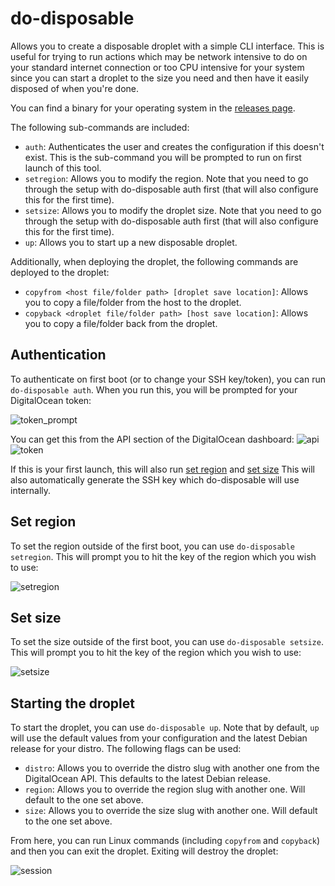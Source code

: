 # do-disposable
Allows you to create a disposable droplet with a simple CLI interface. This is useful for trying to run actions which may be network intensive to do on your standard internet connection or too CPU intensive for your system since you can start a droplet to the size you need and then have it easily disposed of when you're done.

You can find a binary for your operating system in the [releases page](https://github.com/JakeMakesStuff/do-disposable/releases).

The following sub-commands are included:
- `auth`: Authenticates the user and creates the configuration if this doesn't exist. This is the sub-command you will be prompted to run on first launch of this tool.
- `setregion`: Allows you to modify the region. Note that you need to go through the setup with do-disposable auth first (that will also configure this for the first time).
- `setsize`: Allows you to modify the droplet size. Note that you need to go through the setup with do-disposable auth first (that will also configure this for the first time).
- `up`: Allows you to start up a new disposable droplet.

Additionally, when deploying the droplet, the following commands are deployed to the droplet:
- `copyfrom <host file/folder path> [droplet save location]`: Allows you to copy a file/folder from the host to the droplet.
- `copyback <droplet file/folder path> [host save location]`: Allows you to copy a file/folder back from the droplet.

## Authentication
To authenticate on first boot (or to change your SSH key/token), you can run `do-disposable auth`. When you run this, you will be prompted for your DigitalOcean token:

![token_prompt](https://i.imgur.com/lEnuaSL.png)

You can get this from the API section of the DigitalOcean dashboard:
![api](https://i.imgur.com/naOZtuJ.png) ![token](https://i.imgur.com/VRWmHsH.png)

If this is your first launch, this will also run [set region](#set-region) and [set size](#set-size) This will also automatically generate the SSH key which do-disposable will use internally.

## Set region
To set the region outside of the first boot, you can use `do-disposable setregion`. This will prompt you to hit the key of the region which you wish to use:

![setregion](https://i.imgur.com/5t28FT0.png)

## Set size
To set the size outside of the first boot, you can use `do-disposable setsize`. This will prompt you to hit the key of the region which you wish to use:

![setsize](https://i.imgur.com/Ao8mXFu.png)

## Starting the droplet
To start the droplet, you can use `do-disposable up`. Note that by default, `up` will use the default values from your configuration and the latest Debian release for your distro. The following flags can be used:
- `distro`: Allows you to override the distro slug with another one from the DigitalOcean API. This defaults to the latest Debian release.
- `region`: Allows you to override the region slug with another one. Will default to the one set above.
- `size`: Allows you to override the size slug with another one. Will default to the one set above.

From here, you can run Linux commands (including `copyfrom` and `copyback`) and then you can exit the droplet. Exiting will destroy the droplet:

![session](https://i.imgur.com/UXxEv3w.png)
